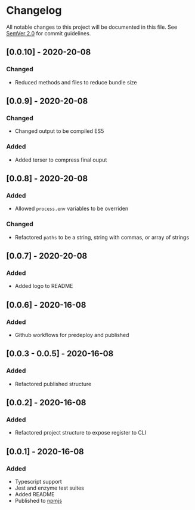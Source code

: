# Changelog

All notable changes to this project will be documented in this file. See [SemVer 2.0](https://semver.org/) for commit guidelines.

## [0.0.10] - 2020-20-08

### Changed

- Reduced methods and files to reduce bundle size

## [0.0.9] - 2020-20-08

### Changed

- Changed output to be compiled ES5

### Added

- Added terser to compress final ouput

## [0.0.8] - 2020-20-08

### Added

- Allowed `process.env` variables to be overriden

### Changed

- Refactored `paths` to be a string, string with commas, or array of strings

## [0.0.7] - 2020-20-08

### Added

- Added logo to README

## [0.0.6] - 2020-16-08

### Added

- Github workflows for predeploy and published

## [0.0.3 - 0.0.5] - 2020-16-08

### Added

- Refactored published structure

## [0.0.2] - 2020-16-08

### Added

- Refactored project structure to expose register to CLI

## [0.0.1] - 2020-16-08

### Added

- Typescript support
- Jest and enzyme test suites
- Added README
- Published to [npmjs](https://www.npmjs.com/package/snackables)
